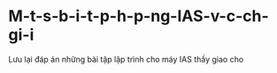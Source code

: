 # M-t-s-b-i-t-p-h-p-ng-IAS-v-c-ch-gi-i
Lưu lại đáp án những bài tập lập trình cho máy IAS thầy giao cho
